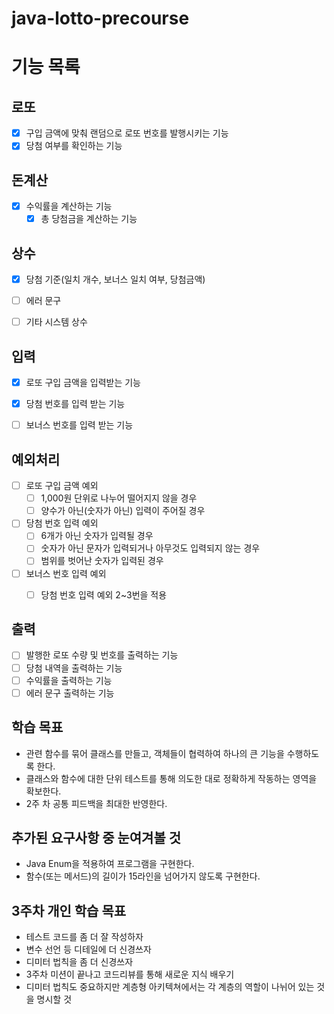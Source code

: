 # java-lotto-precourse

# 기능 목록

## 로또
- [x] 구입 금액에 맞춰 랜덤으로 로또 번호를 발행시키는 기능
- [x] 당첨 여부를 확인하는 기능

## 돈계산

- [x] 수익률을 계산하는 기능
  - [x] 총 당첨금을 계산하는 기능

## 상수
- [x] 당첨 기준(일치 개수, 보너스 일치 여부, 당첨금액)
- [ ] 에러 문구
- [ ] 기타 시스템 상수


## 입력
- [x] 로또 구입 금액을 입력받는 기능
- [x] 당첨 번호를 입력 받는 기능
- [ ] 보너스 번호를 입력 받는 기능


## 예외처리
- [ ] 로또 구입 금액 예외
  - [ ] 1,000원 단위로 나누어 떨어지지 않을 경우
  - [ ] 양수가 아닌(숫자가 아닌) 입력이 주어질 경우
- [ ] 당첨 번호 입력 예외
  - [ ] 6개가 아닌 숫자가 입력될 경우
  - [ ] 숫자가 아닌 문자가 입력되거나 아무것도 입력되지 않는 경우
  - [ ] 범위를 벗어난 숫자가 입력된 경우
- [ ] 보너스 번호 입력 예외
  - [ ] 당첨 번호 입력 예외 2~3번을 적용


## 출력
- [ ] 발행한 로또 수량 및 번호를 출력하는 기능
- [ ] 당첨 내역을 출력하는 기능
- [ ] 수익률을 출력하는 기능
- [ ] 에러 문구 출력하는 기능

## 학습 목표
- 관련 함수를 묶어 클래스를 만들고, 객체들이 협력하여 하나의 큰 기능을 수행하도록 한다.
- 클래스와 함수에 대한 단위 테스트를 통해 의도한 대로 정확하게 작동하는 영역을 확보한다.
- 2주 차 공통 피드백을 최대한 반영한다.

## 추가된 요구사항 중 눈여겨볼 것
- Java Enum을 적용하여 프로그램을 구현한다.
- 함수(또는 메서드)의 길이가 15라인을 넘어가지 않도록 구현한다.


## 3주차 개인 학습 목표
- 테스트 코드를 좀 더 잘 작성하자
- 변수 선언 등 디테일에 더 신경쓰자
- 디미터 법칙을 좀 더 신경쓰자
- 3주차 미션이 끝나고 코드리뷰를 통해 새로운 지식 배우기
- 디미터 법칙도 중요하지만 계층형 아키텍쳐에서는 각 계층의 역할이 나뉘어 있는 것을 명시할 것
